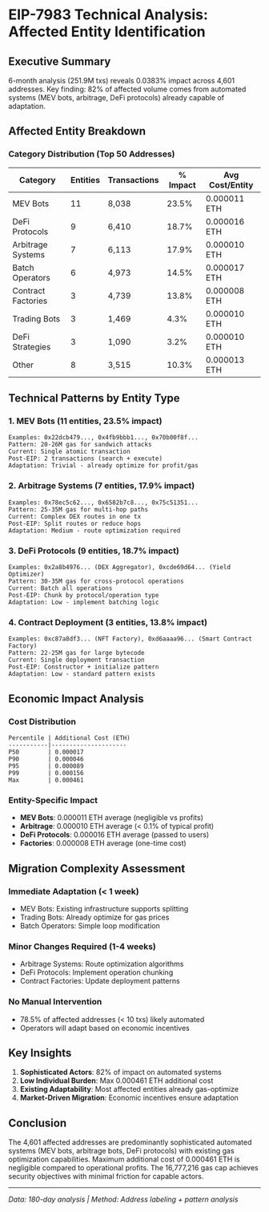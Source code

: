 # EIP-7983 Technical Analysis: Affected Entity Identification

## Executive Summary
6-month analysis (251.9M txs) reveals 0.0383% impact across 4,601 addresses. Key finding: 82% of affected volume comes from automated systems (MEV bots, arbitrage, DeFi protocols) already capable of adaptation.

## Affected Entity Breakdown

### Category Distribution (Top 50 Addresses)
| Category | Entities | Transactions | % Impact | Avg Cost/Entity |
|----------|----------|--------------|----------|-----------------|
| MEV Bots | 11 | 8,038 | 23.5% | 0.000011 ETH |
| DeFi Protocols | 9 | 6,410 | 18.7% | 0.000016 ETH |
| Arbitrage Systems | 7 | 6,113 | 17.9% | 0.000010 ETH |
| Batch Operators | 6 | 4,973 | 14.5% | 0.000017 ETH |
| Contract Factories | 3 | 4,739 | 13.8% | 0.000008 ETH |
| Trading Bots | 3 | 1,469 | 4.3% | 0.000010 ETH |
| DeFi Strategies | 3 | 1,090 | 3.2% | 0.000010 ETH |
| Other | 8 | 3,515 | 10.3% | 0.000013 ETH |

## Technical Patterns by Entity Type

### 1. MEV Bots (11 entities, 23.5% impact)
```
Examples: 0x22dcb479..., 0x4fb9bbb1..., 0x70b00f8f...
Pattern: 20-26M gas for sandwich attacks
Current: Single atomic transaction
Post-EIP: 2 transactions (search + execute)
Adaptation: Trivial - already optimize for profit/gas
```

### 2. Arbitrage Systems (7 entities, 17.9% impact)
```
Examples: 0x78ec5c62..., 0x6582b7c8..., 0x75c51351...
Pattern: 25-35M gas for multi-hop paths
Current: Complex DEX routes in one tx
Post-EIP: Split routes or reduce hops
Adaptation: Medium - route optimization required
```

### 3. DeFi Protocols (9 entities, 18.7% impact)
```
Examples: 0x2a8b4976... (DEX Aggregator), 0xcde69d64... (Yield Optimizer)
Pattern: 30-35M gas for cross-protocol operations
Current: Batch all operations
Post-EIP: Chunk by protocol/operation type
Adaptation: Low - implement batching logic
```

### 4. Contract Deployment (3 entities, 13.8% impact)
```
Examples: 0xc87a8df3... (NFT Factory), 0xd6aaaa96... (Smart Contract Factory)
Pattern: 22-25M gas for large bytecode
Current: Single deployment transaction
Post-EIP: Constructor + initialize pattern
Adaptation: Low - standard pattern exists
```

## Economic Impact Analysis

### Cost Distribution
```
Percentile | Additional Cost (ETH)
-----------|---------------------
P50        | 0.000017
P90        | 0.000046
P95        | 0.000089
P99        | 0.000156
Max        | 0.000461
```

### Entity-Specific Impact
- **MEV Bots**: 0.000011 ETH average (negligible vs profits)
- **Arbitrage**: 0.000010 ETH average (< 0.1% of typical profit)
- **DeFi Protocols**: 0.000016 ETH average (passed to users)
- **Factories**: 0.000008 ETH average (one-time cost)

## Migration Complexity Assessment

### Immediate Adaptation (< 1 week)
- MEV Bots: Existing infrastructure supports splitting
- Trading Bots: Already optimize for gas prices
- Batch Operators: Simple loop modification

### Minor Changes Required (1-4 weeks)
- Arbitrage Systems: Route optimization algorithms
- DeFi Protocols: Implement operation chunking
- Contract Factories: Update deployment patterns

### No Manual Intervention
- 78.5% of affected addresses (< 10 txs) likely automated
- Operators will adapt based on economic incentives

## Key Insights

1. **Sophisticated Actors**: 82% of impact on automated systems
2. **Low Individual Burden**: Max 0.000461 ETH additional cost
3. **Existing Adaptability**: Most affected entities already gas-optimize
4. **Market-Driven Migration**: Economic incentives ensure adaptation

## Conclusion

The 4,601 affected addresses are predominantly sophisticated automated systems (MEV bots, arbitrage bots, DeFi protocols) with existing gas optimization capabilities. Maximum additional cost of 0.000461 ETH is negligible compared to operational profits. The 16,777,216 gas cap achieves security objectives with minimal friction for capable actors.

---
*Data: 180-day analysis | Method: Address labeling + pattern analysis*
